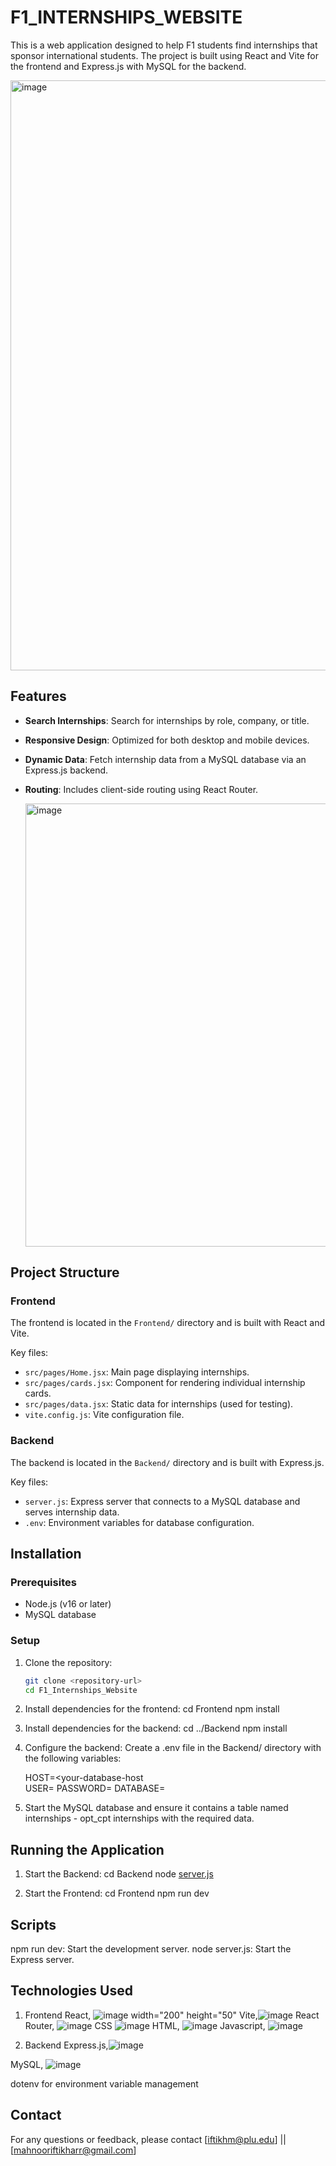 # F1_INTERNSHIPS_WEBSITE
This is a web application designed to help F1 students find internships that sponsor international students. The project is built using React and Vite for the frontend and Express.js with MySQL for the backend.

<img width="944" alt="image" src="https://github.com/user-attachments/assets/84c93bc3-9401-454b-beff-13bb18f64399" />

## Features

- **Search Internships**: Search for internships by role, company, or title.
- **Responsive Design**: Optimized for both desktop and mobile devices.
- **Dynamic Data**: Fetch internship data from a MySQL database via an Express.js backend.
- **Routing**: Includes client-side routing using React Router.

  <img width="709" alt="image" src="https://github.com/user-attachments/assets/3cc924cb-4658-4c86-a12a-a9eb16d08c7f" />

## Project Structure

### Frontend
The frontend is located in the `Frontend/` directory and is built with React and Vite.

Key files:
- `src/pages/Home.jsx`: Main page displaying internships.
- `src/pages/cards.jsx`: Component for rendering individual internship cards.
- `src/pages/data.jsx`: Static data for internships (used for testing).
- `vite.config.js`: Vite configuration file.

### Backend
The backend is located in the `Backend/` directory and is built with Express.js.

Key files:
- `server.js`: Express server that connects to a MySQL database and serves internship data.
- `.env`: Environment variables for database configuration.

## Installation

### Prerequisites
- Node.js (v16 or later)
- MySQL database

### Setup

1. Clone the repository:
   ```bash
   git clone <repository-url>
   cd F1_Internships_Website

2. Install dependencies for the frontend:
    cd Frontend
    npm install

3. Install dependencies for the backend:
    cd ../Backend
    npm install

4. Configure the backend:
    Create a .env file in the Backend/ directory with the following variables:
    >
    HOST=<your-database-host     
    USER=<your-database-username>
    PASSWORD=<your-database-password>
    DATABASE=<your-database-name>

5. Start the MySQL database and ensure it contains a table named internships - opt_cpt     internships with the required data.

## Running the Application
1. Start the Backend:
    cd Backend
    node [server.js](http://_vscodecontentref_/1)

2. Start the Frontend:
    cd Frontend
    npm run dev

## Scripts
npm run dev: Start the development server.
node server.js: Start the Express server.

## Technologies Used
1. Frontend
React, ![image width="200" height="50"](https://github.com/user-attachments/assets/2fec9033-1a2d-4763-96c5-2161d5acd44a)
Vite,![image](https://github.com/user-attachments/assets/921c6e29-eec0-4f5e-92d8-be3186424d2b)
React Router, ![image](https://github.com/user-attachments/assets/a0420995-542a-4fea-99d1-c3797754c0a7)
CSS ![image](https://github.com/user-attachments/assets/1a443e1f-7323-4238-83af-14f5bdebdf94)
HTML, ![image](https://github.com/user-attachments/assets/68b52f1b-aa19-46b4-b199-4d5d149fce3f)
Javascript, ![image](https://github.com/user-attachments/assets/92662799-c396-4fcf-8611-c8199e3f59dd)

2. Backend
Express.js,![image](https://github.com/user-attachments/assets/5df67604-e12c-4173-8e95-ce631bacc84b)

MySQL, ![image](https://github.com/user-attachments/assets/8390be96-78bb-4237-b931-3cc10cac6718)

dotenv for environment variable management

## Contact
For any questions or feedback, please contact [iftikhm@plu.edu] || [mahnooriftikharr@gmail.com]
